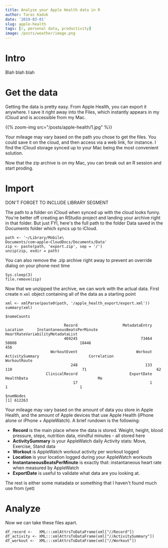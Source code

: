 ```yaml
---
title: Analyze your Apple Health data in R
author: Taras Kaduk
date: '2019-03-01'
slug: apple-health
tags: [r, personal data, productivity]
image: /posts/weather/image.png
---
```


# Intro
Blah blah blah

# Get the data
Getting the data is pretty easy. From Apple Health, you can export it anywhere. I save it right away into the Files, which instantly appears in my iCloud and is accessible from my Mac.

{{% zoom-img src="/posts/apple-health/1.jpg" %}}

Your mileage may vary based on the path you chose to get the files. You could save it on the cloud, and then access via a web link, for instance. I find the iCloud storage synced up to your Mac being the most convenient solution.

Now that the zip archive is on my Mac, you can break out an R session and start proding.

# Import

DON'T FORGET TO INCLUDE LIBRARY SEGMENT

The path to a folder on iCloud when synced up with the cloud looks funny.
You're better off creating an RStudio project and landing your archive right in that folder.
But just FYI, here's the full path to the folder Data saved in the Documents folder which syncs up to iCloud.

```
path <- '~/Library/Mobile\ Documents/com~apple~CloudDocs/Documents/Data'
zip <- paste(path, 'export.zip', sep = '/')
unzip(zip, exdir = path)
```

You can also remove the .zip archive right away to prevent an override dialog on your phone next time
```
Sys.sleep(3)
file.remove(zip)
```

Now that we unzipped the archive, we can work with the actual data. First create n `xml` object containing all of the data as a starting point

```
xml <- xmlParse(paste0(path, '/apple_health_export/export.xml'))
summary(xml)
```

```
$nameCounts

                          Record                    MetadataEntry                         Location      InstantaneousBeatsPerMinute HeartRateVariabilityMetadataList 
                          469245                            73464                            50008                            18446                              456 
                    WorkoutEvent                          Workout                  ActivitySummary                      Correlation                     WorkoutRoute 
                             248                              133                              110                               71                               62 
                  ClinicalRecord                       ExportDate                       HealthData                               Me 
                              17                                1                                1                                1 

$numNodes
[1] 612263
```

Your mileage may vary based on the amount of data you store in Apple Health, and the amount of Apple devices that use Apple Health (iPhone alone or iPhone + AppleWatch).
A brief rundown is the following:

- **Record** is the main place where the data is stored. Weight, height, blood pressure, steps, nutrition data, mindful minutes - all stored here
- **ActivitySummary** is your AppleWatch daily Activity stats: Move, Exercise, Stand data
- **Workout** is AppleWatch workout activity per workout logged
- **Location** is your location logged during your AppleWatch workouts
- **InstantaneousBeatsPerMinute** is exactly that: instantaneous heart rate when measured by AppleWatch
- **ExportDate** is useful to validate what data are you looking at.

The rest is either some matadata or something that I haven't found much use from (yet)

# Analyze

Now we can take these files apart.

```
df_record <-   XML:::xmlAttrsToDataFrame(xml["//Record"])
df_activity <- XML:::xmlAttrsToDataFrame(xml["//ActivitySummary"])
df_workout <-  XML:::xmlAttrsToDataFrame(xml["//Workout"])
```